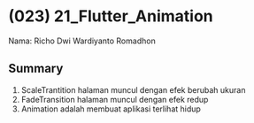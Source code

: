 # (023) 21_Flutter_Animation

Nama: Richo Dwi Wardiyanto Romadhon

## Summary


1. ScaleTrantition halaman muncul dengan efek berubah ukuran
2. FadeTransition halaman muncul dengan efek redup
3. Animation adalah membuat aplikasi terlihat hidup